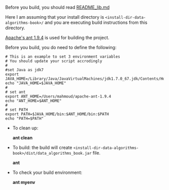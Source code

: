 Before you build, you should read [README_lib.md](../README_lib.md)

Here I am assuming that your install directory is ````<install-dir-data-algorithms-book>/```` and you are executing build instructions from this directory.

[Apache's ant 1.9.4](http://ant.apache.org/) is used for building the project.

Before you build, you do need to define the following:

    # This is an example to set 3 environment variables
    # You should update your script accrodingly
    #
    #set Java as jdk7
    export JAVA_HOME=/Library/Java/JavaVirtualMachines/jdk1.7.0_67.jdk/Contents/Home
    echo "JAVA_HOME=$JAVA_HOME"
    #
    # set ant 
    export ANT_HOME=/Users/mahmoud/apache-ant-1.9.4
    echo "ANT_HOME=$ANT_HOME"
    #
    # set PATH
    export PATH=$JAVA_HOME/bin:$ANT_HOME/bin:$PATH
    echo "PATH=$PATH"


* To clean up:

  **ant clean**

* To build: the build will create ````<install-dir-data-algorithms-book>/dist/data_algorithms_book.jar```` file.

  **ant**

* To check your build environment:

  **ant  myenv**

